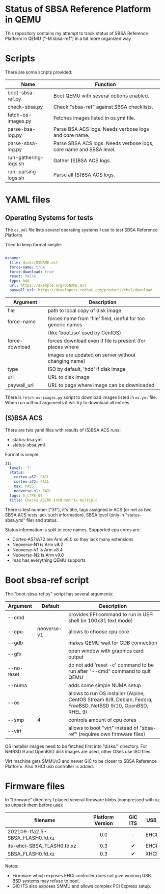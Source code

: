 # Status of SBSA Reference Platform in QEMU

This repository contains my attempt to track status of SBSA Reference Platform
in QEMU ("-M sbsa-ref") in a bit more organized way.


# Scripts

There are some scripts provided:

| Name                   | Function
|                      - | -
| boot-sbsa-ref.py       | Boot QEMU with several options enabled.
| check-sbsa.py          | Check "sbsa-ref" against SBSA checklists.
| fetch-os-images.py     | Fetches images listed in os.yml file.
| parse-bsa-log.py       | Parse BSA ACS logs. Needs verbose logs and core name.
| parse-sbsa-log.py      | Parse SBSA ACS logs. Needs verbose logs, core name and SBSA level.
| run-gathering-logs.sh  | Gather (S)BSA ACS logs.
| run-parsing-logs.sh    | Parse all (S)BSA ACS logs.


# YAML files

## Operating Systems for tests

The `os.yml` file lists several operating systems I use to test SBSA Reference
Platform.

Tried to keep format simple:

```yaml

osname:
  file: disks/OSNAME.ext
  force-name: true
  force-download: true
  reset: false
  type: hdd
  url: https://example.org/OSNAME.ext
  paywall_url: https://developers.redhat.com/products/rhel/download
```

| Argument         | Description
|              --- | ---
| file             | path to local copy of disk image
| force-name       | forces name from 'file' field, useful for too generic names
|                  | (like 'boot.iso' used by CentOS)
| force-download   | forces download even if file is present (for places where
|                  | images are updated on server without changing name)
| type             | ISO by default, 'hdd' if disk image
| url              | URL to disk image
| paywall\_url     | URL to page where image can be downloaded

There is `fetch-os-images.py` script to download images listed in `os.yml` file.
When run without arguments it will try to download all entries.

## (S)BSA ACS

There are two yaml files with results of (S)BSA ACS runs:

- status-bsa.yml
- status-sbsa.yml

Format is simple:

```yaml
31:
  level: '7'
  status:
    cortex-a57: FAIL
    cortex-a72: FAIL
    max: PASS
    neoverse-n1: FAIL
  tags: S_L7PE_04
  title: Checks ASIMD Int8 matrix multiplc
```

There is test number ("31"), it's title, tags assigned in ACS (or not as two
SBSA ACS tests lack such information), SBSA level (only in "status-sbsa.yml"
file) and status.

Status information is split to core names. Supported cpu cores are:
- Cortex-A57/A72 are Arm v8.0 so they lack many extensions
- Neoverse-N1 is Arm v8.2
- Neoverse-V1 is Arm v8.4
- Neoverse-N2 is Arm v9.0
- max has everything QEMU supports


# Boot sbsa-ref script

The "boot-sbsa-ref.py" script has several arguments:

| Argument   | Default       | Description
|        --- | ---           | ---
| --cmd      |               | provides EFI command to run in UEFI shell (in 100x31 text mode)
| --cpu      | neoverse-v1   | allows to choose cpu core
| --gdb      |               | makes QEMU wait for GDB connection
| --gfx      |               | open window with graphics card output
| --no-reset |               | do not add 'reset -c' command to be run after "--cmd" command to quit QEMU
| --numa     |               | adds some simple NUMA setup
| --os       |               | allows to run OS installer (Alpine, CentOS Stream 8/9, Debian, Fedora, FreeBSD, NetBSD 9/10, OpenBSD, RHEL 9)
| --smp      | 4             | controls amount of cpu cores
| --virt     |               | allows to boot "virt" instead of "sbsa-ref" (requires own firmware files)

OS installer images need to be fetched first into "disks/" directory. For NetBSD 9 and OpenBSD disk images are used, other OSes use ISO files.

Virt machine gets SMMUv3 and newer GIC to be closer to SBSA Reference Platform. Also XHCI usb controller is added.


# Firmware files

In "firmware" directory I placed several firmware blobs (compressed with xz so
unpack them before use):

| filename                          | Platform Version | GIC ITS | USB   |
|    ---                            | :---:            |:---:    | :---: |
| 202109-tfa2.5-SBSA_FLASH0.fd.xz   | 0.0              | -       | EHCI  |
| its-ehci-SBSA_FLASH0.fd.xz        | 0.3              | ✔       | EHCI  |
| SBSA_FLASH0.fd.xz                 | 0.3              | ✔       | XHCI  | 

Notes:

- Firmware which exposes EHCI controller does not give working USB. BSD systems may refuse to boot.
- GIC ITS also exposes SMMU and allows complex PCI Express setup.

